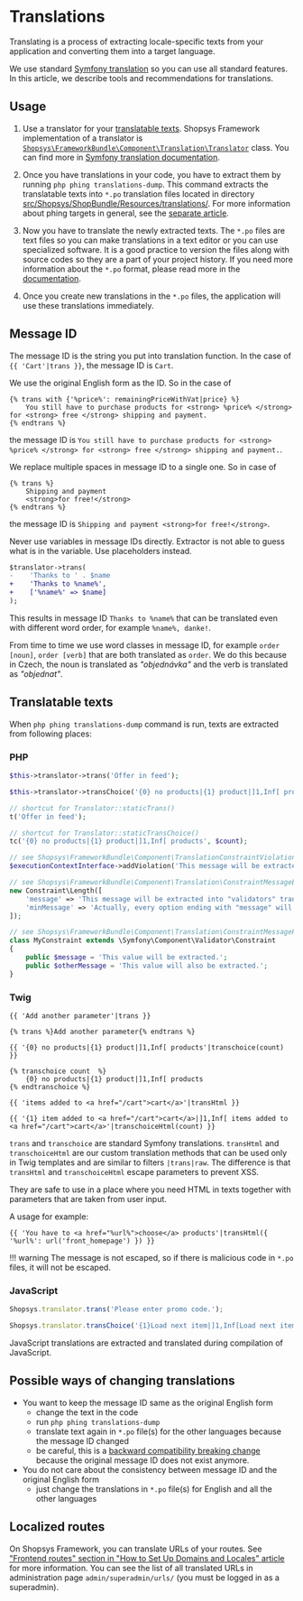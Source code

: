 # Translations

Translating is a process of extracting locale-specific texts from your application and converting them into a target language.

We use standard [Symfony translation](https://symfony.com/doc/current/translation.html) so you can use all standard features.
In this article, we describe tools and recommendations for translations.

## Usage

1. Use a translator for your [translatable texts](#translatable-texts). Shopsys Framework implementation of a translator is [`Shopsys\FrameworkBundle\Component\Translation\Translator`](https://github.com/shopsys/shopsys/blob/8.0/packages/framework/src/Component/Translation/Translator.php) class.
   You can find more in [Symfony translation documentation](https://symfony.com/doc/current/components/translation/usage.html).

1. Once you have translations in your code, you have to extract them by running `php phing translations-dump`.
   This command extracts the translatable texts into `*.po` translation files located in directory [src/Shopsys/ShopBundle/Resources/translations/](/project-base/src/Shopsys/ShopBundle/Resources/translations/).
   For more information about phing targets in general, see the [separate article](./console-commands-for-application-management-phing-targets.md).

1. Now you have to translate the newly extracted texts.
   The `*.po` files are text files so you can make translations in a text editor or you can use specialized software.
   It is a good practice to version the files along with source codes so they are a part of your project history.
   If you need more information about the `*.po` format, please read more in the [documentation](https://docs.transifex.com/formats/gettext).

1. Once you create new translations in the `*.po` files, the application will use these translations immediately.

## Message ID

The message ID is the string you put into translation function. In the case of `{{ 'Cart'|trans }}`, the message ID is `Cart`.

We use the original English form as the ID. So in the case of
```twig
{% trans with {'%price%': remainingPriceWithVat|price} %}
    You still have to purchase products for <strong> %price% </strong> for <strong> free </strong> shipping and payment.
{% endtrans %}
```
the message ID is `You still have to purchase products for <strong> %price% </strong> for <strong> free </strong> shipping and payment.`.

We replace multiple spaces in message ID to a single one. So in case of
```twig
{% trans %}
    Shipping and payment
    <strong>for free!</strong>
{% endtrans %}
```
the message ID is `Shipping and payment <strong>for free!</strong>`.

Never use variables in message IDs directly. Extractor is not able to guess what is in the variable. Use placeholders instead.
```diff
$translator->trans(
-    'Thanks to ' . $name
+    'Thanks to %name%',
+    ['%name%' => $name]
);
```

This results in message ID `Thanks to %name%` that can be translated even with different word order, for example `%name%, danke!`.

From time to time we use word classes in message ID, for example `order [noun]`, `order [verb]` that are both translated as `order`.
We do this because in Czech, the noun is translated as *"objednávka"* and the verb is translated as *"objednat"*.

## Translatable texts

When `php phing translations-dump` command is run, texts are extracted from following places:

### PHP

```php
$this->translator->trans('Offer in feed');

$this->translator->transChoice('{0} no products|{1} product|]1,Inf[ products', $count);

// shortcut for Translator::staticTrans()
t('Offer in feed');

// shortcut for Translator::staticTransChoice()
tc('{0} no products|{1} product|]1,Inf[ products', $count);

// see Shopsys\FrameworkBundle\Component\TranslationConstraintViolationExtractor
$executionContextInterface->addViolation('This message will be extracted into "validators" translation domain');

// see Shopsys\FrameworkBundle\Component\Translation\ConstraintMessageExtractor
new Constraint\Length([
    'message' => 'This message will be extracted into "validators" translation domain',
    'minMessage' => 'Actually, every option ending with "message" will be extracted',
]);

// see Shopsys\FrameworkBundle\Component\Translation\ConstraintMessagePropertyExtractor
class MyConstraint extends \Symfony\Component\Validator\Constraint
{
    public $message = 'This value will be extracted.';
    public $otherMessage = 'This value will also be extracted.';
}
```

### Twig

```twig
{{ 'Add another parameter'|trans }}

{% trans %}Add another parameter{% endtrans %}

{{ '{0} no products|{1} product|]1,Inf[ products'|transchoice(count) }}

{% transchoice count  %}
    {0} no products|{1} product|]1,Inf[ products
{% endtranschoice %}

{{ 'items added to <a href="/cart">cart</a>'|transHtml }}

{{ '{1} item added to <a href="/cart">cart</a>|]1,Inf[ items added to <a href="/cart">cart</a>'|transchoiceHtml(count) }}
```

`trans` and `transchoice` are standard Symfony translations.
`transHtml` and `transchoiceHtml` are our custom translation methods that can be used only in Twig templates and are similar to filters `|trans|raw`.
The difference is that `transHtml` and `transchoiceHtml` escape parameters to prevent XSS.

They are safe to use in a place where you need HTML in texts together with parameters that are taken from user input.

A usage for example:
```twig
{{ 'You have to <a href="%url%">choose</a> products'|transHtml({ '%url%': url('front_homepage') }) }}
```

!!! warning
    The message is not escaped, so if there is malicious code in `*.po` files, it will not be escaped.

### JavaScript

```js
Shopsys.translator.trans('Please enter promo code.');

Shopsys.translator.transChoice('{1}Load next item|]1,Inf[Load next items', loadNextCount);
```

JavaScript translations are extracted and translated during compilation of JavaScript.

## Possible ways of changing translations

* You want to keep the message ID same as the original English form
    * change the text in the code
    * run `php phing translations-dump`
    * translate text again in `*.po` file(s) for the other languages because the message ID changed
    * be careful, this is a [backward compatibility breaking change](../contributing/backward-compatibility-promise.md#translation-messages) because the original message ID does not exist anymore.
* You do not care about the consistency between message ID and the original English form
    * just change the translations in `*.po` file(s) for English and all the other languages

## Localized routes
On Shopsys Framework, you can translate URLs of your routes.
See ["Frontend routes" section in "How to Set Up Domains and Locales" article](./how-to-set-up-domains-and-locales.md#32-frontend-routes) for more information.
You can see the list of all translated URLs in administration page `admin/superadmin/urls/` (you must be logged in as a superadmin).
